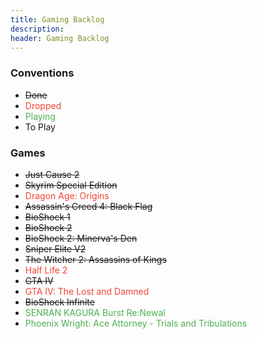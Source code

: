 ```yaml
---
title: Gaming Backlog
description:
header: Gaming Backlog
---
```


### Conventions

* ~~Done~~
* <span style="color:#F44336">Dropped</span>
* <span style="color:#4CAF50">Playing</span>
* To Play

### Games

* ~~Just Cause 2~~
* ~~Skyrim Special Edition~~
* <span style="color:#F44336">Dragon Age: Origins</span>
* ~~Assassin's Creed 4: Black Flag~~
* ~~BioShock 1~~
* ~~BioShock 2~~
* ~~BioShock 2: Minerva's Den~~
* ~~Sniper Elite V2~~
* ~~The Witcher 2: Assassins of Kings~~
* <span style="color:#F44336">Half Life 2</span>
* ~~GTA IV~~
* <span style="color:#F44336">GTA IV: The Lost and Damned</span>
* ~~BioShock Infinite~~
* <span style="color:#4CAF50">SENRAN KAGURA Burst Re:Newal</span>
* <span style="color:#4CAF50">Phoenix Wright: Ace Attorney - Trials and Tribulations</span>

